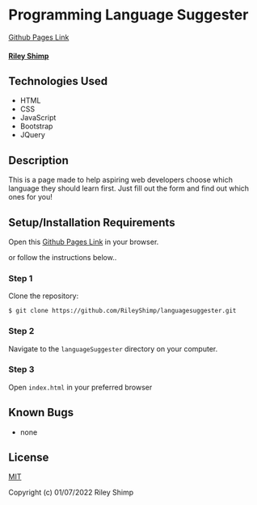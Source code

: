 # Programming Language Suggester

[Github Pages Link](https://rileyshimp.github.io/languagesuggester/)

#### [Riley Shimp](https://www.github.com/rileyshimp)

## Technologies Used

* HTML
* CSS
* JavaScript
* Bootstrap
* JQuery

## Description

This is a page made to help aspiring web developers choose which language they should learn first. Just fill out the form and find out which ones for you!

## Setup/Installation Requirements

Open this [Github Pages Link](https://rileyshimp.github.io/languagesuggester/) in your browser.

or follow the instructions below..

### Step 1
Clone the repository:
``` 
$ git clone https://github.com/RileyShimp/languagesuggester.git 
```
### Step 2
Navigate to the `languageSuggester` directory on your computer.
### Step 3
Open `index.html` in your preferred browser


## Known Bugs

* none

## License

[MIT](https://opensource.org/licenses/MIT)

Copyright (c) 01/07/2022 Riley Shimp